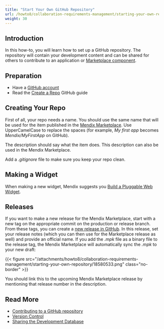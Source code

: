 ```yaml
---
title: "Start Your Own GitHub Repository"
url: /howto8/collaboration-requirements-management/starting-your-own-repository/
weight: 30
---
```


## Introduction

In this how-to, you will learn how to set up a GitHub repository. The repository will contain your development content and can be shared for others to contribute to an application or [Marketplace component](/appstore/submit-content/).

## Preparation

* Have a [GitHub account](https://github.com/join)
* Read the [Create a Repo](https://help.github.com/articles/create-a-repo) GitHub guide

## Creating Your Repo

First of all, your repo needs a name. You should use the same name that will be used for the item published in the [Mendix Marketplace](https://marketplace.mendix.com/). Use UpperCamelCase to replace the spaces (for example, *My first app* becomes *Mendix/MyFirstApp* on GitHub).

The description should say what the item does. This description can also be used in the Mendix Marketplace.

Add a *.gitignore* file to make sure you keep your repo clean.

## Making a Widget

When making a new widget, Mendix suggests you [Build a Pluggable Web Widget](/howto8/extensibility/create-a-pluggable-widget-one/).

## Releases

If you want to make a new release for the Mendix Marketplace, start with a new tag on the appropriate commit on the production or release branch. From these tags, you can create a [new release in GitHub](https://help.github.com/articles/creating-releases). In this release, set your release notes (which you can then use for the Marketplace release as well) and provide an official name. If you add the *.mpk* file as a binary file to the release tag, the Mendix Marketplace will automatically sync the *.mpk* to your new draft:

{{< figure src="/attachments/howto8/collaboration-requirements-management/starting-your-own-repository/18580533.png" class="no-border" >}}

You should link this to the upcoming Mendix Marketplace release by mentioning that release number in the description.

## Read More

* [Contributing to a GitHub repository](/howto8/collaboration-requirements-management/contribute-to-a-github-repository/)
* [Version Control](/refguide8/version-control/)
* [Sharing the Development Database](/howto8/collaboration-requirements-management/sharing-the-development-database/)
